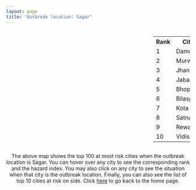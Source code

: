 ```yaml
---
layout: page
title: "Outbreak location: Sagar"
---
```

<div style="width: 100%; overflow: auto;">
<div style="width: 75%; float: left;">
<div id="mapid">
<script src="https://buda-magenta.github.io/hazard_map/load_map.js"></script>

<script>
var marker_outbreak = L.marker([23.809612, 78.759114],{"autoPan": true}).addTo(map); marker_outbreak.bindTooltip("Sagar").openTooltip();

var circle_1 = L.circle([23.750000, 79.583333], {"pane": "markerPane", "color": "red", "fill": true, "fillOpacity": 0.2, "fillRule": "evenodd", "lineCap": "round", "lineJoin": "round", "opacity": 1.0, "radius": 99353, "stroke": true, "weight": 3}).addTo(map);
circle_1.bindTooltip("Damoh<br>rank: 1<br>hazard index: 0.099354")
circle_1.bindPopup('<a href="https://buda-magenta.github.io/hazard_map/Damoh">Damoh</a>')

var circle_2 = L.circle([23.833962, 80.392456], {"pane": "markerPane", "color": "red", "fill": true, "fillOpacity": 0.2, "fillRule": "evenodd", "lineCap": "round", "lineJoin": "round", "opacity": 1.0, "radius": 78158, "stroke": true, "weight": 3}).addTo(map);
circle_2.bindTooltip("Murwara<br>rank: 2<br>hazard index: 0.078159")
circle_2.bindPopup('<a href="https://buda-magenta.github.io/hazard_map/Murwara">Murwara</a>')

var circle_3 = L.circle([25.531031, 78.652689], {"pane": "markerPane", "color": "red", "fill": true, "fillOpacity": 0.2, "fillRule": "evenodd", "lineCap": "round", "lineJoin": "round", "opacity": 1.0, "radius": 49550, "stroke": true, "weight": 3}).addTo(map);
circle_3.bindTooltip("Jhansi<br>rank: 3<br>hazard index: 0.049551")
circle_3.bindPopup('<a href="https://buda-magenta.github.io/hazard_map/Jhansi">Jhansi</a>')

var circle_4 = L.circle([23.160894, 79.949770], {"pane": "markerPane", "color": "red", "fill": true, "fillOpacity": 0.2, "fillRule": "evenodd", "lineCap": "round", "lineJoin": "round", "opacity": 1.0, "radius": 35399, "stroke": true, "weight": 3}).addTo(map);
circle_4.bindTooltip("Jabalpur<br>rank: 4<br>hazard index: 0.035399")
circle_4.bindPopup('<a href="https://buda-magenta.github.io/hazard_map/Jabalpur">Jabalpur</a>')

var circle_5 = L.circle([23.258486, 77.401989], {"pane": "markerPane", "color": "red", "fill": true, "fillOpacity": 0.2, "fillRule": "evenodd", "lineCap": "round", "lineJoin": "round", "opacity": 1.0, "radius": 34999, "stroke": true, "weight": 3}).addTo(map);
circle_5.bindTooltip("Bhopal<br>rank: 5<br>hazard index: 0.034999")
circle_5.bindPopup('<a href="https://buda-magenta.github.io/hazard_map/Bhopal">Bhopal</a>')

var circle_6 = L.circle([22.383333, 82.133333], {"pane": "markerPane", "color": "red", "fill": true, "fillOpacity": 0.2, "fillRule": "evenodd", "lineCap": "round", "lineJoin": "round", "opacity": 1.0, "radius": 7656, "stroke": true, "weight": 3}).addTo(map);
circle_6.bindTooltip("Bilaspur<br>rank: 6<br>hazard index: 0.007656")
circle_6.bindPopup('<a href="https://buda-magenta.github.io/hazard_map/Bilaspur">Bilaspur</a>')

var circle_7 = L.circle([25.196826, 76.000893], {"pane": "markerPane", "color": "red", "fill": true, "fillOpacity": 0.2, "fillRule": "evenodd", "lineCap": "round", "lineJoin": "round", "opacity": 1.0, "radius": 7033, "stroke": true, "weight": 3}).addTo(map);
circle_7.bindTooltip("Kota<br>rank: 7<br>hazard index: 0.007034")
circle_7.bindPopup('<a href="https://buda-magenta.github.io/hazard_map/Kota">Kota</a>')

var circle_8 = L.circle([24.500000, 81.000000], {"pane": "markerPane", "color": "red", "fill": true, "fillOpacity": 0.2, "fillRule": "evenodd", "lineCap": "round", "lineJoin": "round", "opacity": 1.0, "radius": 6282, "stroke": true, "weight": 3}).addTo(map);
circle_8.bindTooltip("Satna<br>rank: 8<br>hazard index: 0.006283")
circle_8.bindPopup('<a href="https://buda-magenta.github.io/hazard_map/Satna">Satna</a>')

var circle_9 = L.circle([24.759267, 81.655000], {"pane": "markerPane", "color": "red", "fill": true, "fillOpacity": 0.2, "fillRule": "evenodd", "lineCap": "round", "lineJoin": "round", "opacity": 1.0, "radius": 4802, "stroke": true, "weight": 3}).addTo(map);
circle_9.bindTooltip("Rewa<br>rank: 9<br>hazard index: 0.004802")
circle_9.bindPopup('<a href="https://buda-magenta.github.io/hazard_map/Rewa">Rewa</a>')

var circle_10 = L.circle([23.916667, 78.000000], {"pane": "markerPane", "color": "red", "fill": true, "fillOpacity": 0.2, "fillRule": "evenodd", "lineCap": "round", "lineJoin": "round", "opacity": 1.0, "radius": 3513, "stroke": true, "weight": 3}).addTo(map);
circle_10.bindTooltip("Vidisha<br>rank: 10<br>hazard index: 0.003513")
circle_10.bindPopup('<a href="https://buda-magenta.github.io/hazard_map/Vidisha">Vidisha</a>')

var circle_11 = L.circle([22.600150, 77.926645], {"pane": "markerPane", "color": "red", "fill": true, "fillOpacity": 0.2, "fillRule": "evenodd", "lineCap": "round", "lineJoin": "round", "opacity": 1.0, "radius": 3358, "stroke": true, "weight": 3}).addTo(map);
circle_11.bindTooltip("Hoshangabad<br>rank: 11<br>hazard index: 0.003358")
circle_11.bindPopup('<a href="https://buda-magenta.github.io/hazard_map/Hoshangabad">Hoshangabad</a>')

var circle_12 = L.circle([22.720362, 75.868200], {"pane": "markerPane", "color": "red", "fill": true, "fillOpacity": 0.2, "fillRule": "evenodd", "lineCap": "round", "lineJoin": "round", "opacity": 1.0, "radius": 3272, "stroke": true, "weight": 3}).addTo(map);
circle_12.bindTooltip("Indore<br>rank: 12<br>hazard index: 0.003272")
circle_12.bindPopup('<a href="https://buda-magenta.github.io/hazard_map/Indore">Indore</a>')

var circle_13 = L.circle([26.460914, 80.321759], {"pane": "markerPane", "color": "red", "fill": true, "fillOpacity": 0.2, "fillRule": "evenodd", "lineCap": "round", "lineJoin": "round", "opacity": 1.0, "radius": 3221, "stroke": true, "weight": 3}).addTo(map);
circle_13.bindTooltip("Kanpur<br>rank: 13<br>hazard index: 0.003221")
circle_13.bindPopup('<a href="https://buda-magenta.github.io/hazard_map/Kanpur">Kanpur</a>')

var circle_14 = L.circle([24.500000, 77.500000], {"pane": "markerPane", "color": "red", "fill": true, "fillOpacity": 0.2, "fillRule": "evenodd", "lineCap": "round", "lineJoin": "round", "opacity": 1.0, "radius": 2942, "stroke": true, "weight": 3}).addTo(map);
circle_14.bindTooltip("Guna<br>rank: 14<br>hazard index: 0.002942")
circle_14.bindPopup('<a href="https://buda-magenta.github.io/hazard_map/Guna">Guna</a>')

var circle_15 = L.circle([21.237947, 81.633683], {"pane": "markerPane", "color": "red", "fill": true, "fillOpacity": 0.2, "fillRule": "evenodd", "lineCap": "round", "lineJoin": "round", "opacity": 1.0, "radius": 2904, "stroke": true, "weight": 3}).addTo(map);
circle_15.bindTooltip("Raipur<br>rank: 15<br>hazard index: 0.002905")
circle_15.bindPopup('<a href="https://buda-magenta.github.io/hazard_map/Raipur">Raipur</a>')

var circle_16 = L.circle([26.915458, 75.818982], {"pane": "markerPane", "color": "red", "fill": true, "fillOpacity": 0.2, "fillRule": "evenodd", "lineCap": "round", "lineJoin": "round", "opacity": 1.0, "radius": 2349, "stroke": true, "weight": 3}).addTo(map);
circle_16.bindTooltip("Jaipur<br>rank: 16<br>hazard index: 0.002350")
circle_16.bindPopup('<a href="https://buda-magenta.github.io/hazard_map/Jaipur">Jaipur</a>')

var circle_17 = L.circle([25.335649, 83.007629], {"pane": "markerPane", "color": "red", "fill": true, "fillOpacity": 0.2, "fillRule": "evenodd", "lineCap": "round", "lineJoin": "round", "opacity": 1.0, "radius": 2290, "stroke": true, "weight": 3}).addTo(map);
circle_17.bindTooltip("Varanasi<br>rank: 17<br>hazard index: 0.002291")
circle_17.bindPopup('<a href="https://buda-magenta.github.io/hazard_map/Varanasi">Varanasi</a>')

var circle_18 = L.circle([25.438130, 81.833800], {"pane": "markerPane", "color": "red", "fill": true, "fillOpacity": 0.2, "fillRule": "evenodd", "lineCap": "round", "lineJoin": "round", "opacity": 1.0, "radius": 2258, "stroke": true, "weight": 3}).addTo(map);
circle_18.bindTooltip("Allahabad<br>rank: 18<br>hazard index: 0.002258")
circle_18.bindPopup('<a href="https://buda-magenta.github.io/hazard_map/Allahabad">Allahabad</a>')

var circle_19 = L.circle([22.275879, 79.721045], {"pane": "markerPane", "color": "red", "fill": true, "fillOpacity": 0.2, "fillRule": "evenodd", "lineCap": "round", "lineJoin": "round", "opacity": 1.0, "radius": 2229, "stroke": true, "weight": 3}).addTo(map);
circle_19.bindTooltip("Seoni<br>rank: 19<br>hazard index: 0.002230")
circle_19.bindPopup('<a href="https://buda-magenta.github.io/hazard_map/Seoni">Seoni</a>')

var circle_20 = L.circle([23.115688, 77.066239], {"pane": "markerPane", "color": "red", "fill": true, "fillOpacity": 0.2, "fillRule": "evenodd", "lineCap": "round", "lineJoin": "round", "opacity": 1.0, "radius": 2079, "stroke": true, "weight": 3}).addTo(map);
circle_20.bindTooltip("Sehore<br>rank: 20<br>hazard index: 0.002079")
circle_20.bindPopup('<a href="https://buda-magenta.github.io/hazard_map/Sehore">Sehore</a>')

var circle_21 = L.circle([22.139831, 78.809645], {"pane": "markerPane", "color": "red", "fill": true, "fillOpacity": 0.2, "fillRule": "evenodd", "lineCap": "round", "lineJoin": "round", "opacity": 1.0, "radius": 1921, "stroke": true, "weight": 3}).addTo(map);
circle_21.bindTooltip("Chhindwara<br>rank: 21<br>hazard index: 0.001922")
circle_21.bindPopup('<a href="https://buda-magenta.github.io/hazard_map/Chhindwara">Chhindwara</a>')

var circle_22 = L.circle([26.203725, 78.157363], {"pane": "markerPane", "color": "red", "fill": true, "fillOpacity": 0.2, "fillRule": "evenodd", "lineCap": "round", "lineJoin": "round", "opacity": 1.0, "radius": 1887, "stroke": true, "weight": 3}).addTo(map);
circle_22.bindTooltip("Gwalior<br>rank: 22<br>hazard index: 0.001888")
circle_22.bindPopup('<a href="https://buda-magenta.github.io/hazard_map/Gwalior">Gwalior</a>')

var circle_23 = L.circle([25.375241, 77.828119], {"pane": "markerPane", "color": "red", "fill": true, "fillOpacity": 0.2, "fillRule": "evenodd", "lineCap": "round", "lineJoin": "round", "opacity": 1.0, "radius": 1854, "stroke": true, "weight": 3}).addTo(map);
circle_23.bindTooltip("Shivpuri<br>rank: 23<br>hazard index: 0.001854")
circle_23.bindPopup('<a href="https://buda-magenta.github.io/hazard_map/Shivpuri">Shivpuri</a>')

var circle_24 = L.circle([24.197443, 82.666145], {"pane": "markerPane", "color": "red", "fill": true, "fillOpacity": 0.2, "fillRule": "evenodd", "lineCap": "round", "lineJoin": "round", "opacity": 1.0, "radius": 1549, "stroke": true, "weight": 3}).addTo(map);
circle_24.bindTooltip("Singrauli<br>rank: 24<br>hazard index: 0.001550")
circle_24.bindPopup('<a href="https://buda-magenta.github.io/hazard_map/Singrauli">Singrauli</a>')

var circle_25 = L.circle([28.651718, 77.221939], {"pane": "markerPane", "color": "red", "fill": true, "fillOpacity": 0.2, "fillRule": "evenodd", "lineCap": "round", "lineJoin": "round", "opacity": 1.0, "radius": 1487, "stroke": true, "weight": 3}).addTo(map);
circle_25.bindTooltip("Delhi<br>rank: 25<br>hazard index: 0.001487")
circle_25.bindPopup('<a href="https://buda-magenta.github.io/hazard_map/Delhi">Delhi</a>')

var circle_26 = L.circle([24.700385, 78.518668], {"pane": "markerPane", "color": "red", "fill": true, "fillOpacity": 0.2, "fillRule": "evenodd", "lineCap": "round", "lineJoin": "round", "opacity": 1.0, "radius": 1278, "stroke": true, "weight": 3}).addTo(map);
circle_26.bindTooltip("Lalitpur<br>rank: 26<br>hazard index: 0.001278")
circle_26.bindPopup('<a href="https://buda-magenta.github.io/hazard_map/Lalitpur">Lalitpur</a>')

var circle_27 = L.circle([20.266777, 85.843559], {"pane": "markerPane", "color": "red", "fill": true, "fillOpacity": 0.2, "fillRule": "evenodd", "lineCap": "round", "lineJoin": "round", "opacity": 1.0, "radius": 1071, "stroke": true, "weight": 3}).addTo(map);
circle_27.bindTooltip("Bhubaneswar<br>rank: 27<br>hazard index: 0.001071")
circle_27.bindPopup('<a href="https://buda-magenta.github.io/hazard_map/Bhubaneswar">Bhubaneswar</a>')

var circle_28 = L.circle([22.801519, 86.202958], {"pane": "markerPane", "color": "red", "fill": true, "fillOpacity": 0.2, "fillRule": "evenodd", "lineCap": "round", "lineJoin": "round", "opacity": 1.0, "radius": 1026, "stroke": true, "weight": 3}).addTo(map);
circle_28.bindTooltip("Jamshedpur<br>rank: 28<br>hazard index: 0.001027")
circle_28.bindPopup('<a href="https://buda-magenta.github.io/hazard_map/Jamshedpur">Jamshedpur</a>')

var circle_29 = L.circle([24.917151, 76.696403], {"pane": "markerPane", "color": "red", "fill": true, "fillOpacity": 0.2, "fillRule": "evenodd", "lineCap": "round", "lineJoin": "round", "opacity": 1.0, "radius": 787, "stroke": true, "weight": 3}).addTo(map);
circle_29.bindTooltip("Baran<br>rank: 29<br>hazard index: 0.000788")
circle_29.bindPopup('<a href="https://buda-magenta.github.io/hazard_map/Baran">Baran</a>')

var circle_30 = L.circle([22.541418, 88.357691], {"pane": "markerPane", "color": "red", "fill": true, "fillOpacity": 0.2, "fillRule": "evenodd", "lineCap": "round", "lineJoin": "round", "opacity": 1.0, "radius": 780, "stroke": true, "weight": 3}).addTo(map);
circle_30.bindTooltip("Kolkata<br>rank: 30<br>hazard index: 0.000780")
circle_30.bindPopup('<a href="https://buda-magenta.github.io/hazard_map/Kolkata">Kolkata</a>')

var circle_31 = L.circle([26.469100, 74.639000], {"pane": "markerPane", "color": "red", "fill": true, "fillOpacity": 0.2, "fillRule": "evenodd", "lineCap": "round", "lineJoin": "round", "opacity": 1.0, "radius": 761, "stroke": true, "weight": 3}).addTo(map);
circle_31.bindTooltip("Ajmer<br>rank: 31<br>hazard index: 0.000762")
circle_31.bindPopup('<a href="https://buda-magenta.github.io/hazard_map/Ajmer">Ajmer</a>')

var circle_32 = L.circle([23.174597, 75.785142], {"pane": "markerPane", "color": "red", "fill": true, "fillOpacity": 0.2, "fillRule": "evenodd", "lineCap": "round", "lineJoin": "round", "opacity": 1.0, "radius": 751, "stroke": true, "weight": 3}).addTo(map);
circle_32.bindTooltip("Ujjain<br>rank: 32<br>hazard index: 0.000752")
circle_32.bindPopup('<a href="https://buda-magenta.github.io/hazard_map/Ujjain">Ujjain</a>')

var circle_33 = L.circle([21.199035, 81.397955], {"pane": "markerPane", "color": "red", "fill": true, "fillOpacity": 0.2, "fillRule": "evenodd", "lineCap": "round", "lineJoin": "round", "opacity": 1.0, "radius": 744, "stroke": true, "weight": 3}).addTo(map);
circle_33.bindTooltip("Durg<br>rank: 33<br>hazard index: 0.000744")
circle_33.bindPopup('<a href="https://buda-magenta.github.io/hazard_map/Durg">Durg</a>')

var circle_34 = L.circle([27.175255, 78.009816], {"pane": "markerPane", "color": "red", "fill": true, "fillOpacity": 0.2, "fillRule": "evenodd", "lineCap": "round", "lineJoin": "round", "opacity": 1.0, "radius": 691, "stroke": true, "weight": 3}).addTo(map);
circle_34.bindTooltip("Agra<br>rank: 34<br>hazard index: 0.000692")
circle_34.bindPopup('<a href="https://buda-magenta.github.io/hazard_map/Agra">Agra</a>')

var circle_35 = L.circle([26.838100, 80.934600], {"pane": "markerPane", "color": "red", "fill": true, "fillOpacity": 0.2, "fillRule": "evenodd", "lineCap": "round", "lineJoin": "round", "opacity": 1.0, "radius": 666, "stroke": true, "weight": 3}).addTo(map);
circle_35.bindTooltip("Lucknow<br>rank: 35<br>hazard index: 0.000666")
circle_35.bindPopup('<a href="https://buda-magenta.github.io/hazard_map/Lucknow">Lucknow</a>')

var circle_36 = L.circle([17.723128, 83.301284], {"pane": "markerPane", "color": "red", "fill": true, "fillOpacity": 0.2, "fillRule": "evenodd", "lineCap": "round", "lineJoin": "round", "opacity": 1.0, "radius": 658, "stroke": true, "weight": 3}).addTo(map);
circle_36.bindTooltip("Visakhapatnam<br>rank: 36<br>hazard index: 0.000658")
circle_36.bindPopup('<a href="https://buda-magenta.github.io/hazard_map/Visakhapatnam">Visakhapatnam</a>')

var circle_37 = L.circle([19.075990, 72.877393], {"pane": "markerPane", "color": "red", "fill": true, "fillOpacity": 0.2, "fillRule": "evenodd", "lineCap": "round", "lineJoin": "round", "opacity": 1.0, "radius": 652, "stroke": true, "weight": 3}).addTo(map);
circle_37.bindTooltip("Mumbai<br>rank: 37<br>hazard index: 0.000653")
circle_37.bindPopup('<a href="https://buda-magenta.github.io/hazard_map/Mumbai">Mumbai</a>')

var circle_38 = L.circle([29.154148, 77.305954], {"pane": "markerPane", "color": "red", "fill": true, "fillOpacity": 0.2, "fillRule": "evenodd", "lineCap": "round", "lineJoin": "round", "opacity": 1.0, "radius": 588, "stroke": true, "weight": 3}).addTo(map);
circle_38.bindTooltip("Baraut<br>rank: 38<br>hazard index: 0.000588")
circle_38.bindPopup('<a href="https://buda-magenta.github.io/hazard_map/Baraut">Baraut</a>')

var circle_39 = L.circle([25.476300, 80.339500], {"pane": "markerPane", "color": "red", "fill": true, "fillOpacity": 0.2, "fillRule": "evenodd", "lineCap": "round", "lineJoin": "round", "opacity": 1.0, "radius": 537, "stroke": true, "weight": 3}).addTo(map);
circle_39.bindTooltip("Banda<br>rank: 39<br>hazard index: 0.000537")
circle_39.bindPopup('<a href="https://buda-magenta.github.io/hazard_map/Banda">Banda</a>')

var circle_40 = L.circle([23.021624, 72.579707], {"pane": "markerPane", "color": "red", "fill": true, "fillOpacity": 0.2, "fillRule": "evenodd", "lineCap": "round", "lineJoin": "round", "opacity": 1.0, "radius": 474, "stroke": true, "weight": 3}).addTo(map);
circle_40.bindTooltip("Ahmedabad<br>rank: 40<br>hazard index: 0.000474")
circle_40.bindPopup('<a href="https://buda-magenta.github.io/hazard_map/Ahmedabad">Ahmedabad</a>')

var circle_41 = L.circle([22.519770, 82.629515], {"pane": "markerPane", "color": "red", "fill": true, "fillOpacity": 0.2, "fillRule": "evenodd", "lineCap": "round", "lineJoin": "round", "opacity": 1.0, "radius": 453, "stroke": true, "weight": 3}).addTo(map);
circle_41.bindTooltip("Korba<br>rank: 41<br>hazard index: 0.000453")
circle_41.bindPopup('<a href="https://buda-magenta.github.io/hazard_map/Korba">Korba</a>')

var circle_42 = L.circle([20.468600, 85.879200], {"pane": "markerPane", "color": "red", "fill": true, "fillOpacity": 0.2, "fillRule": "evenodd", "lineCap": "round", "lineJoin": "round", "opacity": 1.0, "radius": 414, "stroke": true, "weight": 3}).addTo(map);
circle_42.bindTooltip("Cuttack<br>rank: 42<br>hazard index: 0.000414")
circle_42.bindPopup('<a href="https://buda-magenta.github.io/hazard_map/Cuttack">Cuttack</a>')

var circle_43 = L.circle([23.122634, 83.198189], {"pane": "markerPane", "color": "red", "fill": true, "fillOpacity": 0.2, "fillRule": "evenodd", "lineCap": "round", "lineJoin": "round", "opacity": 1.0, "radius": 365, "stroke": true, "weight": 3}).addTo(map);
circle_43.bindTooltip("Ambikapur<br>rank: 43<br>hazard index: 0.000366")
circle_43.bindPopup('<a href="https://buda-magenta.github.io/hazard_map/Ambikapur">Ambikapur</a>')

var circle_44 = L.circle([25.133173, 86.525040], {"pane": "markerPane", "color": "red", "fill": true, "fillOpacity": 0.2, "fillRule": "evenodd", "lineCap": "round", "lineJoin": "round", "opacity": 1.0, "radius": 337, "stroke": true, "weight": 3}).addTo(map);
circle_44.bindTooltip("Kharagpur<br>rank: 44<br>hazard index: 0.000337")
circle_44.bindPopup('<a href="https://buda-magenta.github.io/hazard_map/Kharagpur">Kharagpur</a>')

var circle_45 = L.circle([22.500000, 83.500000], {"pane": "markerPane", "color": "red", "fill": true, "fillOpacity": 0.2, "fillRule": "evenodd", "lineCap": "round", "lineJoin": "round", "opacity": 1.0, "radius": 325, "stroke": true, "weight": 3}).addTo(map);
circle_45.bindTooltip("Raigarh<br>rank: 45<br>hazard index: 0.000326")
circle_45.bindPopup('<a href="https://buda-magenta.github.io/hazard_map/Raigarh">Raigarh</a>')

var circle_46 = L.circle([23.000000, 76.166667], {"pane": "markerPane", "color": "red", "fill": true, "fillOpacity": 0.2, "fillRule": "evenodd", "lineCap": "round", "lineJoin": "round", "opacity": 1.0, "radius": 317, "stroke": true, "weight": 3}).addTo(map);
circle_46.bindTooltip("Dewas<br>rank: 46<br>hazard index: 0.000317")
circle_46.bindPopup('<a href="https://buda-magenta.github.io/hazard_map/Dewas">Dewas</a>')

var circle_47 = L.circle([27.209822, 79.048137], {"pane": "markerPane", "color": "red", "fill": true, "fillOpacity": 0.2, "fillRule": "evenodd", "lineCap": "round", "lineJoin": "round", "opacity": 1.0, "radius": 315, "stroke": true, "weight": 3}).addTo(map);
circle_47.bindTooltip("Mainpuri<br>rank: 47<br>hazard index: 0.000316")
circle_47.bindPopup('<a href="https://buda-magenta.github.io/hazard_map/Mainpuri">Mainpuri</a>')

var circle_48 = L.circle([21.149813, 79.082056], {"pane": "markerPane", "color": "red", "fill": true, "fillOpacity": 0.2, "fillRule": "evenodd", "lineCap": "round", "lineJoin": "round", "opacity": 1.0, "radius": 309, "stroke": true, "weight": 3}).addTo(map);
circle_48.bindTooltip("Nagpur<br>rank: 48<br>hazard index: 0.000309")
circle_48.bindPopup('<a href="https://buda-magenta.github.io/hazard_map/Nagpur">Nagpur</a>')

var circle_49 = L.circle([28.863842, 78.805778], {"pane": "markerPane", "color": "red", "fill": true, "fillOpacity": 0.2, "fillRule": "evenodd", "lineCap": "round", "lineJoin": "round", "opacity": 1.0, "radius": 291, "stroke": true, "weight": 3}).addTo(map);
circle_49.bindTooltip("Moradabad<br>rank: 49<br>hazard index: 0.000292")
circle_49.bindPopup('<a href="https://buda-magenta.github.io/hazard_map/Moradabad">Moradabad</a>')

var circle_50 = L.circle([25.488773, 74.699613], {"pane": "markerPane", "color": "red", "fill": true, "fillOpacity": 0.2, "fillRule": "evenodd", "lineCap": "round", "lineJoin": "round", "opacity": 1.0, "radius": 281, "stroke": true, "weight": 3}).addTo(map);
circle_50.bindTooltip("Bhilwara<br>rank: 50<br>hazard index: 0.000282")
circle_50.bindPopup('<a href="https://buda-magenta.github.io/hazard_map/Bhilwara">Bhilwara</a>')

var circle_51 = L.circle([22.214285, 84.872437], {"pane": "markerPane", "color": "red", "fill": true, "fillOpacity": 0.2, "fillRule": "evenodd", "lineCap": "round", "lineJoin": "round", "opacity": 1.0, "radius": 270, "stroke": true, "weight": 3}).addTo(map);
circle_51.bindTooltip("Raurkela<br>rank: 51<br>hazard index: 0.000271")
circle_51.bindPopup('<a href="https://buda-magenta.github.io/hazard_map/Raurkela">Raurkela</a>')

var circle_52 = L.circle([25.609324, 85.123525], {"pane": "markerPane", "color": "red", "fill": true, "fillOpacity": 0.2, "fillRule": "evenodd", "lineCap": "round", "lineJoin": "round", "opacity": 1.0, "radius": 228, "stroke": true, "weight": 3}).addTo(map);
circle_52.bindTooltip("Patna<br>rank: 52<br>hazard index: 0.000228")
circle_52.bindPopup('<a href="https://buda-magenta.github.io/hazard_map/Patna">Patna</a>')

var circle_53 = L.circle([24.935635, 82.647701], {"pane": "markerPane", "color": "red", "fill": true, "fillOpacity": 0.2, "fillRule": "evenodd", "lineCap": "round", "lineJoin": "round", "opacity": 1.0, "radius": 205, "stroke": true, "weight": 3}).addTo(map);
circle_53.bindTooltip("Mirzapur<br>rank: 53<br>hazard index: 0.000205")
circle_53.bindPopup('<a href="https://buda-magenta.github.io/hazard_map/Mirzapur">Mirzapur</a>')

var circle_54 = L.circle([19.807608, 85.825254], {"pane": "markerPane", "color": "red", "fill": true, "fillOpacity": 0.2, "fillRule": "evenodd", "lineCap": "round", "lineJoin": "round", "opacity": 1.0, "radius": 201, "stroke": true, "weight": 3}).addTo(map);
circle_54.bindTooltip("Puri<br>rank: 54<br>hazard index: 0.000202")
circle_54.bindPopup('<a href="https://buda-magenta.github.io/hazard_map/Puri">Puri</a>')

var circle_55 = L.circle([27.177366, 78.389912], {"pane": "markerPane", "color": "red", "fill": true, "fillOpacity": 0.2, "fillRule": "evenodd", "lineCap": "round", "lineJoin": "round", "opacity": 1.0, "radius": 195, "stroke": true, "weight": 3}).addTo(map);
circle_55.bindTooltip("Firozabad<br>rank: 55<br>hazard index: 0.000195")
circle_55.bindPopup('<a href="https://buda-magenta.github.io/hazard_map/Firozabad">Firozabad</a>')

var circle_56 = L.circle([21.879616, 77.875681], {"pane": "markerPane", "color": "red", "fill": true, "fillOpacity": 0.2, "fillRule": "evenodd", "lineCap": "round", "lineJoin": "round", "opacity": 1.0, "radius": 182, "stroke": true, "weight": 3}).addTo(map);
circle_56.bindTooltip("Betul<br>rank: 56<br>hazard index: 0.000183")
circle_56.bindPopup('<a href="https://buda-magenta.github.io/hazard_map/Betul">Betul</a>')

var circle_57 = L.circle([29.938447, 78.145298], {"pane": "markerPane", "color": "red", "fill": true, "fillOpacity": 0.2, "fillRule": "evenodd", "lineCap": "round", "lineJoin": "round", "opacity": 1.0, "radius": 180, "stroke": true, "weight": 3}).addTo(map);
circle_57.bindTooltip("Haridwar<br>rank: 57<br>hazard index: 0.000181")
circle_57.bindPopup('<a href="https://buda-magenta.github.io/hazard_map/Haridwar">Haridwar</a>')

var circle_58 = L.circle([25.935955, 79.424328], {"pane": "markerPane", "color": "red", "fill": true, "fillOpacity": 0.2, "fillRule": "evenodd", "lineCap": "round", "lineJoin": "round", "opacity": 1.0, "radius": 168, "stroke": true, "weight": 3}).addTo(map);
circle_58.bindTooltip("Orai<br>rank: 58<br>hazard index: 0.000168")
circle_58.bindPopup('<a href="https://buda-magenta.github.io/hazard_map/Orai">Orai</a>')

var circle_59 = L.circle([26.269722, 82.994425], {"pane": "markerPane", "color": "red", "fill": true, "fillOpacity": 0.2, "fillRule": "evenodd", "lineCap": "round", "lineJoin": "round", "opacity": 1.0, "radius": 162, "stroke": true, "weight": 3}).addTo(map);
circle_59.bindTooltip("Burhanpur<br>rank: 59<br>hazard index: 0.000162")
circle_59.bindPopup('<a href="https://buda-magenta.github.io/hazard_map/Burhanpur">Burhanpur</a>')

var circle_60 = L.circle([21.977864, 76.568828], {"pane": "markerPane", "color": "red", "fill": true, "fillOpacity": 0.2, "fillRule": "evenodd", "lineCap": "round", "lineJoin": "round", "opacity": 1.0, "radius": 162, "stroke": true, "weight": 3}).addTo(map);
circle_60.bindTooltip("Khandwa<br>rank: 60<br>hazard index: 0.000162")
circle_60.bindPopup('<a href="https://buda-magenta.github.io/hazard_map/Khandwa">Khandwa</a>')

var circle_61 = L.circle([26.229141, 76.304533], {"pane": "markerPane", "color": "red", "fill": true, "fillOpacity": 0.2, "fillRule": "evenodd", "lineCap": "round", "lineJoin": "round", "opacity": 1.0, "radius": 160, "stroke": true, "weight": 3}).addTo(map);
circle_61.bindTooltip("Sawai Madhopur<br>rank: 61<br>hazard index: 0.000161")
circle_61.bindPopup('<a href="https://buda-magenta.github.io/hazard_map/Sawai_Madhopur">Sawai Madhopur</a>')

var circle_62 = L.circle([26.718324, 79.090254], {"pane": "markerPane", "color": "red", "fill": true, "fillOpacity": 0.2, "fillRule": "evenodd", "lineCap": "round", "lineJoin": "round", "opacity": 1.0, "radius": 158, "stroke": true, "weight": 3}).addTo(map);
circle_62.bindTooltip("Etawah<br>rank: 62<br>hazard index: 0.000159")
circle_62.bindPopup('<a href="https://buda-magenta.github.io/hazard_map/Etawah">Etawah</a>')

var circle_63 = L.circle([26.166667, 77.500000], {"pane": "markerPane", "color": "red", "fill": true, "fillOpacity": 0.2, "fillRule": "evenodd", "lineCap": "round", "lineJoin": "round", "opacity": 1.0, "radius": 158, "stroke": true, "weight": 3}).addTo(map);
circle_63.bindTooltip("Morena<br>rank: 63<br>hazard index: 0.000158")
circle_63.bindPopup('<a href="https://buda-magenta.github.io/hazard_map/Morena">Morena</a>')

var circle_64 = L.circle([21.200996, 81.335426], {"pane": "markerPane", "color": "red", "fill": true, "fillOpacity": 0.2, "fillRule": "evenodd", "lineCap": "round", "lineJoin": "round", "opacity": 1.0, "radius": 154, "stroke": true, "weight": 3}).addTo(map);
circle_64.bindTooltip("Bhilai Nagar<br>rank: 64<br>hazard index: 0.000155")
circle_64.bindPopup('<a href="https://buda-magenta.github.io/hazard_map/Bhilai_Nagar">Bhilai Nagar</a>')

var circle_65 = L.circle([24.578721, 73.686257], {"pane": "markerPane", "color": "red", "fill": true, "fillOpacity": 0.2, "fillRule": "evenodd", "lineCap": "round", "lineJoin": "round", "opacity": 1.0, "radius": 153, "stroke": true, "weight": 3}).addTo(map);
circle_65.bindTooltip("Udaipur<br>rank: 65<br>hazard index: 0.000154")
circle_65.bindPopup('<a href="https://buda-magenta.github.io/hazard_map/Udaipur">Udaipur</a>')

var circle_66 = L.circle([20.993276, 75.839983], {"pane": "markerPane", "color": "red", "fill": true, "fillOpacity": 0.2, "fillRule": "evenodd", "lineCap": "round", "lineJoin": "round", "opacity": 1.0, "radius": 153, "stroke": true, "weight": 3}).addTo(map);
circle_66.bindTooltip("Bhusawal<br>rank: 66<br>hazard index: 0.000154")
circle_66.bindPopup('<a href="https://buda-magenta.github.io/hazard_map/Bhusawal">Bhusawal</a>')

var circle_67 = L.circle([26.500000, 78.750000], {"pane": "markerPane", "color": "red", "fill": true, "fillOpacity": 0.2, "fillRule": "evenodd", "lineCap": "round", "lineJoin": "round", "opacity": 1.0, "radius": 150, "stroke": true, "weight": 3}).addTo(map);
circle_67.bindTooltip("Bhind<br>rank: 67<br>hazard index: 0.000150")
circle_67.bindPopup('<a href="https://buda-magenta.github.io/hazard_map/Bhind">Bhind</a>')

var circle_68 = L.circle([29.988077, 77.508130], {"pane": "markerPane", "color": "red", "fill": true, "fillOpacity": 0.2, "fillRule": "evenodd", "lineCap": "round", "lineJoin": "round", "opacity": 1.0, "radius": 143, "stroke": true, "weight": 3}).addTo(map);
circle_68.bindTooltip("Saharanpur<br>rank: 68<br>hazard index: 0.000144")
circle_68.bindPopup('<a href="https://buda-magenta.github.io/hazard_map/Saharanpur">Saharanpur</a>')

var circle_69 = L.circle([18.521428, 73.854454], {"pane": "markerPane", "color": "red", "fill": true, "fillOpacity": 0.2, "fillRule": "evenodd", "lineCap": "round", "lineJoin": "round", "opacity": 1.0, "radius": 143, "stroke": true, "weight": 3}).addTo(map);
circle_69.bindTooltip("Pune<br>rank: 69<br>hazard index: 0.000143")
circle_69.bindPopup('<a href="https://buda-magenta.github.io/hazard_map/Pune">Pune</a>')

var circle_70 = L.circle([25.750000, 78.500000], {"pane": "markerPane", "color": "red", "fill": true, "fillOpacity": 0.2, "fillRule": "evenodd", "lineCap": "round", "lineJoin": "round", "opacity": 1.0, "radius": 136, "stroke": true, "weight": 3}).addTo(map);
circle_70.bindTooltip("Datia<br>rank: 70<br>hazard index: 0.000136")
circle_70.bindPopup('<a href="https://buda-magenta.github.io/hazard_map/Datia">Datia</a>')

var circle_71 = L.circle([17.388786, 78.461065], {"pane": "markerPane", "color": "red", "fill": true, "fillOpacity": 0.2, "fillRule": "evenodd", "lineCap": "round", "lineJoin": "round", "opacity": 1.0, "radius": 123, "stroke": true, "weight": 3}).addTo(map);
circle_71.bindTooltip("Hyderabad<br>rank: 71<br>hazard index: 0.000124")
circle_71.bindPopup('<a href="https://buda-magenta.github.io/hazard_map/Hyderabad">Hyderabad</a>')

var circle_72 = L.circle([21.170200, 72.831100], {"pane": "markerPane", "color": "red", "fill": true, "fillOpacity": 0.2, "fillRule": "evenodd", "lineCap": "round", "lineJoin": "round", "opacity": 1.0, "radius": 121, "stroke": true, "weight": 3}).addTo(map);
circle_72.bindTooltip("Surat<br>rank: 72<br>hazard index: 0.000122")
circle_72.bindPopup('<a href="https://buda-magenta.github.io/hazard_map/Surat">Surat</a>')

var circle_73 = L.circle([23.795281, 86.430964], {"pane": "markerPane", "color": "red", "fill": true, "fillOpacity": 0.2, "fillRule": "evenodd", "lineCap": "round", "lineJoin": "round", "opacity": 1.0, "radius": 120, "stroke": true, "weight": 3}).addTo(map);
circle_73.bindTooltip("Dhanbad<br>rank: 73<br>hazard index: 0.000120")
circle_73.bindPopup('<a href="https://buda-magenta.github.io/hazard_map/Dhanbad">Dhanbad</a>')

var circle_74 = L.circle([23.480592, 74.917790], {"pane": "markerPane", "color": "red", "fill": true, "fillOpacity": 0.2, "fillRule": "evenodd", "lineCap": "round", "lineJoin": "round", "opacity": 1.0, "radius": 115, "stroke": true, "weight": 3}).addTo(map);
circle_74.bindTooltip("Ratlam<br>rank: 74<br>hazard index: 0.000115")
circle_74.bindPopup('<a href="https://buda-magenta.github.io/hazard_map/Ratlam">Ratlam</a>')

var circle_75 = L.circle([21.400000, 83.883333], {"pane": "markerPane", "color": "red", "fill": true, "fillOpacity": 0.2, "fillRule": "evenodd", "lineCap": "round", "lineJoin": "round", "opacity": 1.0, "radius": 109, "stroke": true, "weight": 3}).addTo(map);
circle_75.bindTooltip("Sambalpur<br>rank: 75<br>hazard index: 0.000109")
circle_75.bindPopup('<a href="https://buda-magenta.github.io/hazard_map/Sambalpur">Sambalpur</a>')

var circle_76 = L.circle([13.083694, 80.270186], {"pane": "markerPane", "color": "red", "fill": true, "fillOpacity": 0.2, "fillRule": "evenodd", "lineCap": "round", "lineJoin": "round", "opacity": 1.0, "radius": 107, "stroke": true, "weight": 3}).addTo(map);
circle_76.bindTooltip("Chennai<br>rank: 76<br>hazard index: 0.000108")
circle_76.bindPopup('<a href="https://buda-magenta.github.io/hazard_map/Chennai">Chennai</a>')

var circle_77 = L.circle([26.653396, 77.624206], {"pane": "markerPane", "color": "red", "fill": true, "fillOpacity": 0.2, "fillRule": "evenodd", "lineCap": "round", "lineJoin": "round", "opacity": 1.0, "radius": 101, "stroke": true, "weight": 3}).addTo(map);
circle_77.bindTooltip("Dhaulpur<br>rank: 77<br>hazard index: 0.000102")
circle_77.bindPopup('<a href="https://buda-magenta.github.io/hazard_map/Dhaulpur">Dhaulpur</a>')

var circle_78 = L.circle([26.122147, 75.663754], {"pane": "markerPane", "color": "red", "fill": true, "fillOpacity": 0.2, "fillRule": "evenodd", "lineCap": "round", "lineJoin": "round", "opacity": 1.0, "radius": 100, "stroke": true, "weight": 3}).addTo(map);
circle_78.bindTooltip("Tonk<br>rank: 78<br>hazard index: 0.000100")
circle_78.bindPopup('<a href="https://buda-magenta.github.io/hazard_map/Tonk">Tonk</a>')

var circle_79 = L.circle([26.671329, 83.364583], {"pane": "markerPane", "color": "red", "fill": true, "fillOpacity": 0.2, "fillRule": "evenodd", "lineCap": "round", "lineJoin": "round", "opacity": 1.0, "radius": 98, "stroke": true, "weight": 3}).addTo(map);
circle_79.bindTooltip("Gorakhpur<br>rank: 79<br>hazard index: 0.000099")
circle_79.bindPopup('<a href="https://buda-magenta.github.io/hazard_map/Gorakhpur">Gorakhpur</a>')

var circle_80 = L.circle([19.194329, 72.970178], {"pane": "markerPane", "color": "red", "fill": true, "fillOpacity": 0.2, "fillRule": "evenodd", "lineCap": "round", "lineJoin": "round", "opacity": 1.0, "radius": 95, "stroke": true, "weight": 3}).addTo(map);
circle_80.bindTooltip("Thane<br>rank: 80<br>hazard index: 0.000095")
circle_80.bindPopup('<a href="https://buda-magenta.github.io/hazard_map/Thane">Thane</a>')

var circle_81 = L.circle([24.500000, 74.500000], {"pane": "markerPane", "color": "red", "fill": true, "fillOpacity": 0.2, "fillRule": "evenodd", "lineCap": "round", "lineJoin": "round", "opacity": 1.0, "radius": 95, "stroke": true, "weight": 3}).addTo(map);
circle_81.bindTooltip("Chittaurgarh<br>rank: 81<br>hazard index: 0.000095")
circle_81.bindPopup('<a href="https://buda-magenta.github.io/hazard_map/Chittaurgarh">Chittaurgarh</a>')

var circle_82 = L.circle([25.565691, 80.063489], {"pane": "markerPane", "color": "red", "fill": true, "fillOpacity": 0.2, "fillRule": "evenodd", "lineCap": "round", "lineJoin": "round", "opacity": 1.0, "radius": 94, "stroke": true, "weight": 3}).addTo(map);
circle_82.bindTooltip("Khanna<br>rank: 82<br>hazard index: 0.000094")
circle_82.bindPopup('<a href="https://buda-magenta.github.io/hazard_map/Khanna">Khanna</a>')

var circle_83 = L.circle([27.437194, 79.489129], {"pane": "markerPane", "color": "red", "fill": true, "fillOpacity": 0.2, "fillRule": "evenodd", "lineCap": "round", "lineJoin": "round", "opacity": 1.0, "radius": 94, "stroke": true, "weight": 3}).addTo(map);
circle_83.bindTooltip("Farrukhabad<br>rank: 83<br>hazard index: 0.000094")
circle_83.bindPopup('<a href="https://buda-magenta.github.io/hazard_map/Farrukhabad">Farrukhabad</a>')

var circle_84 = L.circle([21.154541, 77.644296], {"pane": "markerPane", "color": "red", "fill": true, "fillOpacity": 0.2, "fillRule": "evenodd", "lineCap": "round", "lineJoin": "round", "opacity": 1.0, "radius": 88, "stroke": true, "weight": 3}).addTo(map);
circle_84.bindTooltip("Amravati<br>rank: 84<br>hazard index: 0.000089")
circle_84.bindPopup('<a href="https://buda-magenta.github.io/hazard_map/Amravati">Amravati</a>')

var circle_85 = L.circle([26.588559, 74.861097], {"pane": "markerPane", "color": "red", "fill": true, "fillOpacity": 0.2, "fillRule": "evenodd", "lineCap": "round", "lineJoin": "round", "opacity": 1.0, "radius": 87, "stroke": true, "weight": 3}).addTo(map);
circle_85.bindTooltip("Kishangarh<br>rank: 85<br>hazard index: 0.000088")
circle_85.bindPopup('<a href="https://buda-magenta.github.io/hazard_map/Kishangarh">Kishangarh</a>')

var circle_86 = L.circle([23.587548, 75.675679], {"pane": "markerPane", "color": "red", "fill": true, "fillOpacity": 0.2, "fillRule": "evenodd", "lineCap": "round", "lineJoin": "round", "opacity": 1.0, "radius": 87, "stroke": true, "weight": 3}).addTo(map);
circle_86.bindTooltip("Nagda<br>rank: 86<br>hazard index: 0.000087")
circle_86.bindPopup('<a href="https://buda-magenta.github.io/hazard_map/Nagda">Nagda</a>')

var circle_87 = L.circle([18.112082, 83.405220], {"pane": "markerPane", "color": "red", "fill": true, "fillOpacity": 0.2, "fillRule": "evenodd", "lineCap": "round", "lineJoin": "round", "opacity": 1.0, "radius": 86, "stroke": true, "weight": 3}).addTo(map);
circle_87.bindTooltip("Vizianagaram<br>rank: 87<br>hazard index: 0.000087")
circle_87.bindPopup('<a href="https://buda-magenta.github.io/hazard_map/Vizianagaram">Vizianagaram</a>')

var circle_88 = L.circle([12.979120, 77.591300], {"pane": "markerPane", "color": "red", "fill": true, "fillOpacity": 0.2, "fillRule": "evenodd", "lineCap": "round", "lineJoin": "round", "opacity": 1.0, "radius": 84, "stroke": true, "weight": 3}).addTo(map);
circle_88.bindTooltip("Bangalore<br>rank: 88<br>hazard index: 0.000085")
circle_88.bindPopup('<a href="https://buda-magenta.github.io/hazard_map/Bangalore">Bangalore</a>')

var circle_89 = L.circle([25.500000, 75.833333], {"pane": "markerPane", "color": "red", "fill": true, "fillOpacity": 0.2, "fillRule": "evenodd", "lineCap": "round", "lineJoin": "round", "opacity": 1.0, "radius": 82, "stroke": true, "weight": 3}).addTo(map);
circle_89.bindTooltip("Bundi<br>rank: 89<br>hazard index: 0.000082")
circle_89.bindPopup('<a href="https://buda-magenta.github.io/hazard_map/Bundi">Bundi</a>')

var circle_90 = L.circle([21.500000, 86.750000], {"pane": "markerPane", "color": "red", "fill": true, "fillOpacity": 0.2, "fillRule": "evenodd", "lineCap": "round", "lineJoin": "round", "opacity": 1.0, "radius": 80, "stroke": true, "weight": 3}).addTo(map);
circle_90.bindTooltip("Baleshwar<br>rank: 90<br>hazard index: 0.000081")
circle_90.bindPopup('<a href="https://buda-magenta.github.io/hazard_map/Baleshwar">Baleshwar</a>')

var circle_91 = L.circle([26.439874, 80.018000], {"pane": "markerPane", "color": "red", "fill": true, "fillOpacity": 0.2, "fillRule": "evenodd", "lineCap": "round", "lineJoin": "round", "opacity": 1.0, "radius": 78, "stroke": true, "weight": 3}).addTo(map);
circle_91.bindTooltip("Akbarpur<br>rank: 91<br>hazard index: 0.000079")
circle_91.bindPopup('<a href="https://buda-magenta.github.io/hazard_map/Akbarpur">Akbarpur</a>')

var circle_92 = L.circle([20.011247, 73.790236], {"pane": "markerPane", "color": "red", "fill": true, "fillOpacity": 0.2, "fillRule": "evenodd", "lineCap": "round", "lineJoin": "round", "opacity": 1.0, "radius": 77, "stroke": true, "weight": 3}).addTo(map);
circle_92.bindTooltip("Nashik<br>rank: 92<br>hazard index: 0.000078")
circle_92.bindPopup('<a href="https://buda-magenta.github.io/hazard_map/Nashik">Nashik</a>')

var circle_93 = L.circle([21.818774, 75.606458], {"pane": "markerPane", "color": "red", "fill": true, "fillOpacity": 0.2, "fillRule": "evenodd", "lineCap": "round", "lineJoin": "round", "opacity": 1.0, "radius": 77, "stroke": true, "weight": 3}).addTo(map);
circle_93.bindTooltip("Khargone<br>rank: 93<br>hazard index: 0.000077")
circle_93.bindPopup('<a href="https://buda-magenta.github.io/hazard_map/Khargone">Khargone</a>')

var circle_94 = L.circle([21.063329, 86.505373], {"pane": "markerPane", "color": "red", "fill": true, "fillOpacity": 0.2, "fillRule": "evenodd", "lineCap": "round", "lineJoin": "round", "opacity": 1.0, "radius": 73, "stroke": true, "weight": 3}).addTo(map);
circle_94.bindTooltip("Bhadrak<br>rank: 94<br>hazard index: 0.000073")
circle_94.bindPopup('<a href="https://buda-magenta.github.io/hazard_map/Bhadrak">Bhadrak</a>')

var circle_95 = L.circle([24.462465, 74.850114], {"pane": "markerPane", "color": "red", "fill": true, "fillOpacity": 0.2, "fillRule": "evenodd", "lineCap": "round", "lineJoin": "round", "opacity": 1.0, "radius": 72, "stroke": true, "weight": 3}).addTo(map);
circle_95.bindTooltip("Nimach<br>rank: 95<br>hazard index: 0.000073")
circle_95.bindPopup('<a href="https://buda-magenta.github.io/hazard_map/Nimach">Nimach</a>')

var circle_96 = L.circle([26.296772, 73.035143], {"pane": "markerPane", "color": "red", "fill": true, "fillOpacity": 0.2, "fillRule": "evenodd", "lineCap": "round", "lineJoin": "round", "opacity": 1.0, "radius": 72, "stroke": true, "weight": 3}).addTo(map);
circle_96.bindTooltip("Jodhpur<br>rank: 96<br>hazard index: 0.000072")
circle_96.bindPopup('<a href="https://buda-magenta.github.io/hazard_map/Jodhpur">Jodhpur</a>')

var circle_97 = L.circle([24.265131, 75.387182], {"pane": "markerPane", "color": "red", "fill": true, "fillOpacity": 0.2, "fillRule": "evenodd", "lineCap": "round", "lineJoin": "round", "opacity": 1.0, "radius": 67, "stroke": true, "weight": 3}).addTo(map);
circle_97.bindTooltip("Mandsaur<br>rank: 97<br>hazard index: 0.000068")
circle_97.bindPopup('<a href="https://buda-magenta.github.io/hazard_map/Mandsaur">Mandsaur</a>')

var circle_98 = L.circle([27.036604, 78.651436], {"pane": "markerPane", "color": "red", "fill": true, "fillOpacity": 0.2, "fillRule": "evenodd", "lineCap": "round", "lineJoin": "round", "opacity": 1.0, "radius": 67, "stroke": true, "weight": 3}).addTo(map);
circle_98.bindTooltip("Shikohabad<br>rank: 98<br>hazard index: 0.000068")
circle_98.bindPopup('<a href="https://buda-magenta.github.io/hazard_map/Shikohabad">Shikohabad</a>')

var circle_99 = L.circle([19.169335, 77.311013], {"pane": "markerPane", "color": "red", "fill": true, "fillOpacity": 0.2, "fillRule": "evenodd", "lineCap": "round", "lineJoin": "round", "opacity": 1.0, "radius": 63, "stroke": true, "weight": 3}).addTo(map);
circle_99.bindTooltip("Nanded Waghala<br>rank: 99<br>hazard index: 0.000064")
circle_99.bindPopup('<a href="https://buda-magenta.github.io/hazard_map/Nanded_Waghala">Nanded Waghala</a>')

var circle_100 = L.circle([28.015929, 73.317137], {"pane": "markerPane", "color": "red", "fill": true, "fillOpacity": 0.2, "fillRule": "evenodd", "lineCap": "round", "lineJoin": "round", "opacity": 1.0, "radius": 63, "stroke": true, "weight": 3}).addTo(map);
circle_100.bindTooltip("Bikaner<br>rank: 100<br>hazard index: 0.000064")
circle_100.bindPopup('<a href="https://buda-magenta.github.io/hazard_map/Bikaner">Bikaner</a>')
</script>
</div>
</div>


<div style="width: 20%; float: right;">
<table>
<tr>
<th>Rank</th>
<th>City</th>
</tr>

<tr>
<td>1</td>
<td>Damoh</td>
</tr>

<tr>
<td>2</td>
<td>Murwara</td>
</tr>

<tr>
<td>3</td>
<td>Jhansi</td>
</tr>

<tr>
<td>4</td>
<td>Jabalpur</td>
</tr>

<tr>
<td>5</td>
<td>Bhopal</td>
</tr>

<tr>
<td>6</td>
<td>Bilaspur</td>
</tr>

<tr>
<td>7</td>
<td>Kota</td>
</tr>

<tr>
<td>8</td>
<td>Satna</td>
</tr>

<tr>
<td>9</td>
<td>Rewa</td>
</tr>

<tr>
<td>10</td>
<td>Vidisha</td>
</tr>

</table>
</div>
</div>


<p align="center"> The above map shows the top 100 at most risk cities when the outbreak location is Sagar. You can hover over any city to see the corresponding rank and the hazard index. You may also click on any city to see the situation when that city is the outbreak location. Finally, you can also see the list of top 10 cities at risk on side.  Click <a href="https://buda-magenta.github.io/hazard_map/">here</a> to go back to the home page.
</p>